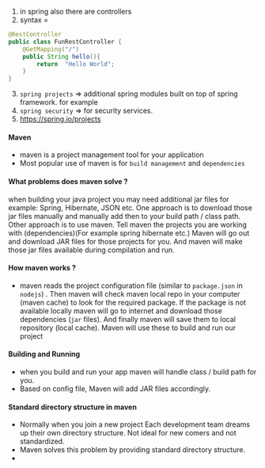 1. in spring also there are controllers
2. syntax = 
```java
@RestController  
public class FunRestController {  
    @GetMapping("/")  
    public String hello(){  
        return  "Hello World";  
    }  
}
```
3. `spring projects` => additional spring modules built on top of spring framework. for example 
4. `spring security` => for security services.
5. https://spring.io/projects

#### Maven
- maven is a project management tool for your application
- Most popular use of maven is for `build management` and `dependencies`
#### What problems does maven solve ?
when building your java project you may need additional jar files for example: Spring, Hibernate, JSON etc. One approach is to download those jar files manually and manually add then to your build path / class path.
Other approach is to use maven. Tell maven the projects you are working with (dependencies)(For example spring hibernate etc.) Maven will go out and download JAR files for those projects for you.  And maven will make those jar files available during compilation and run. 
#### How maven works ?
- maven reads the project configuration file (similar to `package.json` in `nodejs`) . Then maven will check maven local repo in your computer (maven cache) to look for the required package. If the package is not available locally maven will go to internet and download those dependencies (`jar` files). And finally maven will save them to local repository (local cache). Maven will use these to build and run our project
#### Building and Running
- when you build and run your app maven will handle class / build path for you. 
- Based on config file, Maven will add JAR files accordingly.

#### Standard directory structure in maven
- Normally when you join a new project Each development team dreams up their own directory structure. Not ideal for new comers and not standardized.
- Maven solves this problem by providing standard directory structure.
- 